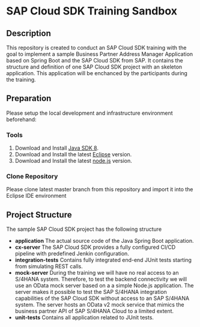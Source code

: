 # SAP Cloud SDK Training Sandbox
## Description
This repository is created to conduct an SAP Cloud SDK training with the goal to implement a sample Business Partner Address Manager Application based on Spring Boot and the SAP Cloud SDK from SAP.
It contains the structure and definition of one SAP Cloud SDK project with an skeleton application. This application will be enchanced by the participants during the training. 
## Preparation
Please setup the local development and infrastructure environment beforehand: 
### Tools
1. Download and Install [Java SDK 8](https://www.oracle.com/technetwork/java/javase/downloads/jdk8-downloads-2133151.html "´Java SDK 8").
2. Download and Install the latest [Eclipse](https://www.eclipse.org/downloads/?FEATURED_STORY "Eclipse") version.
3. Download and Install the latest [node.js](https://nodejs.org/en/download/ "node.js") version.

### Clone Repository
Please clone latest master branch from this repository and import it into the Eclipse IDE environment
## Project Structure
The sample SAP Cloud SDK project has the following structure
- **application**
The actual source code of the Java Spring Boot application. 
- **cx-server**
The SAP Cloud SDK provides a fully configured CI/CD pipeline with predefined Jenkin configuration. 
- **integration-tests**
Contains fully integrated end-end JUnit tests starting from simulating REST calls. 
- **mock-server**
During the training we will have no real access to an S/4HANA system. Therefore, to test the backend connectivity we will use an OData mock server based on a a simple Node.js application. The server makes it possible to test the SAP S/4HANA integration capabilities of the SAP Cloud SDK without access to an SAP S/4HANA system. The server hosts an OData v2 mock service that mimics the business partner API of SAP S/4HANA Cloud to a limited extent.
- **unit-tests**
Contains all application related to JUnit tests.
